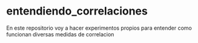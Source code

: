 # entendiendo_correlaciones
En este repositorio voy a hacer experimentos propios para entender como funcionan diversas medidas de correlacion 
